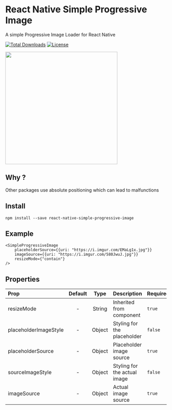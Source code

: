 # React Native Simple Progressive Image

A simple Progressive Image Loader for React Native

[![Total Downloads](https://img.shields.io/npm/dt/react-native-simple-progressive-image.svg?style=flat-square)](https://www.npmjs.com/package/react-native-simple-progressive-image) [![License](https://img.shields.io/npm/l/react-native-simple-progressive-image.svg?style=flat-square)](LICENSE)

[<img src="https://i.imgur.com/DvwQx7p.gif" width="350">](https://i.imgur.com/DvwQx7p.gif)

## Why ? 

Other packages use absolute positioning which can lead to malfunctions

## Install 

```
npm install --save react-native-simple-progressive-image
```

## Example

```
<SimpleProgressiveImage
	placeholderSource={{uri: "https://i.imgur.com/EMaLg1x.jpg"}}
	imageSource={{uri: "https://i.imgur.com/580JwuJ.jpg"}}
	resizeMode={"contain"}
/>
```

## Properties

| Prop  | Default  | Type | Description | Required |
| :------------ |:---------------:| :---------------:| :-----| :-----|
| resizeMode | - | String | Inherited from <Image /> component | `true` | 
| placeholderImageStyle | - | Object | Styling for the placeholder | `false` |
| placeholderSource | - | Object | Placeholder image source | `true` |
| sourceImageStyle | - | Object | Styling for the actual image | `false` | 
| imageSource | - | Object | Actual image source | `true` |
